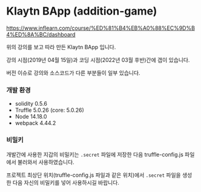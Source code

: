 # Klaytn BApp (addition-game)


https://www.inflearn.com/course/%ED%81%B4%EB%A0%88%EC%9D%B4%ED%8A%BC/dashboard

위의 강의를 보고 따라 만든 Klaytn BApp 입니다.

강의 시점(2019년 04월 15일)과 코딩 시점(2022년 03월 후반)간에 갭이 있습니다.

버전 이슈로 강의와 소스코드가 다른 부분들이 일부 있습니다.

### 개발 환경
- solidity 0.5.6
- Truffle 5.0.26 (core: 5.0.26)
- Node 14.18.0
- webpack 4.44.2

### 비밀키
개발간에 사용한 지갑의 비밀키는 `.secret` 파일에 저장한 다음 truffle-config.js 파일에서 불러와서 사용하였습니다.

프로젝트 최상단 위치(truffle-config.js 파일과 같은 위치)에서 `.secret` 파일을 생성 한 다음 자신의 비밀키를 넣어 사용하시길 바랍니다. 



